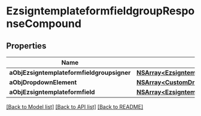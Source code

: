 # EzsigntemplateformfieldgroupResponseCompound

## Properties
Name | Type | Description | Notes
------------ | ------------- | ------------- | -------------
**aObjEzsigntemplateformfieldgroupsigner** | [**NSArray&lt;EzsigntemplateformfieldgroupsignerResponseCompound&gt;***](EzsigntemplateformfieldgroupsignerResponse.md) |  | 
**aObjDropdownElement** | [**NSArray&lt;CustomDropdownElementResponseCompound&gt;***](CustomDropdownElementResponse.md) |  | [optional] 
**aObjEzsigntemplateformfield** | [**NSArray&lt;EzsigntemplateformfieldResponseCompound&gt;***](EzsigntemplateformfieldResponseCompound.md) |  | 

[[Back to Model list]](../README.md#documentation-for-models) [[Back to API list]](../README.md#documentation-for-api-endpoints) [[Back to README]](../README.md)



